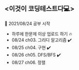 
<**이것이 코딩테스트다💻**>    
-----------------------------
🌱 2021/08/24 공부 시작
- 하루에 한문제 이상 업로드 하기 🔥
- 08/24 ch03. 그리디 알고리즘 ✔️
- 08/25 ch04. 구현 ✔️
- 08/26 ch05. DFS/BFS ✔️
- 08/27 ch06. 정렬
